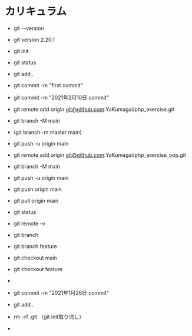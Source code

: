 # カリキュラム

- git --version
- git version 2.20.1
- git init
- git status
- git add .
- git commit -m "first commit"
- git commit -m "2021年2月10日 commit"
- git remote add origin git@github.com:YaKumagai/php_exercise.git
- git branch -M main
- (git branch -m master main)
- git push -u origin main

- git remote add origin git@github.com:YaKumagai/php_exercise_oop.git
- git branch -M main
- git push -u origin main

- git push origin main
- git pull origin main
- git status
- git remote -v
- git branch
- git branch feature

- git checkout main
- git checkout feature
- 
- git commit -m "2021年1月26日 commit"
- git add .

- rm -rf .git  （git init取り消し）
- 